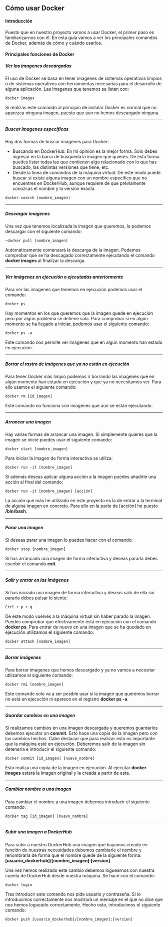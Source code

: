 ## Cómo usar Docker

#### Introducción
Puesto que en nuestro proyecto vamos a usar Docker, el primer paso es familiarizarnos con él. En esta guía vamos a ver los principales comandos de Docker, además de cómo y cuándo usarlos.

#### Principales funciones de Docker

##### Ver las imagenes descargadas
El uso de Docker se basa en tener imagenes de sistemas operativos limpios o de sistemas operativos con herramientas necesarias para el desarrollo de alguna aplicación. Las imagenes que tenemos se listan con:
~~~
docker images
~~~
Si realizas este comando al principio de instalar Docker es normal que no aparezca ninguna imagen, puesto que aun no hemos descargado ninguna.
___

##### Buscar imagenes específicas
Hay dos formas de buscar imágenes para Docker:
- Buscando en DockerHub: En mi opinión es la mejor forma. Solo debes ingresar en la barra de búsqueda la imagen que quieres. De esta forma puedes listar todas las que contienen algo relacionado con lo que has buscado, las distintas versiones que tiene, etc.
- Desde la línea de comandos de la máquina virtual: De este modo puede buscar si existe alguna imagen con un nombre específico que no encuentres en DockerHub, aunque requiere de que préviamente conozcas el nombre y la versión exacta.
~~~
docker search [nombre_imagen]
~~~
___

##### Descargar imagenes
Una vez que tenemos localizada la imagen que queremos, la podemos descargar con el siguiente comando:
~~~
~docker pull [nombre_imagen]
~~~
Automáticamente comenzará la descarga de la imagen. Podemos comprobar que se ha descagado correctamente ejecutando el comando **docker images** al finalizar la descarga.
___

##### Ver imágenes en ejecución o ejecutadas anteriormente
Para ver las imagenes que tenemos en ejecución podemos usar el comando:
~~~
docker ps
~~~
Hay momentos en los que queremos que la imagen quede en ejecución pero por algún problema se detiene sola. Para comprobar si en algún momento se ha llegado a iniciar, podemos usar el siguiente comando:
~~~
docker ps -a
~~~
Este comando nos permite ver imágenes que en algún momento han estado en ejecución.
___

##### Borrar el rastro de imágenes que ya no están en ejecución
Para tener Docker más limpio podemos ir borrando las imagenes que en algún momento han estado en ejecución y que ya no necesitamos ver. Para ello usamos el siguiente comando:
~~~
docker rm [id_imagen]
~~~
Este comando no funciona con imagenes que aún se están ejecutando.
___

##### Arrancar una imagen
Hay varias formas de arrancar una imagen. Si simplemente quieres que la imagen se inicie puedes usar el siguiente comando:
~~~
docker start [nombre_imagen]
~~~
Para iniciar la imagen de forma interactiva se utiliza:
~~~
docker run -it [nombre_imagen]
~~~
Si además deseas aplicar alguna acción a la imagen puedes añadirle una acción al final del comando:
~~~
docker run -it [nombre_imagen] [acción]
~~~
La acción que más he utilizado en este proyecto es la de entrar a la terminal de alguna imagen en concreto. Para ello en la parte de [acción] he puesto **/bin/bash**.
___

##### Parar una imagen
Si deseas parar una imagen lo puedes hacer con el comando:
~~~
docker stop [nombre_imagen]
~~~
Si has arrancado una imagen de forma interactiva y deseas pararla debes escribir el comando **exit**.
___

##### Salir y entrar en las imágenes
Si has iniciado una imagen de forma interactiva y deseas salir de ella sin pararla debes pulsar lo siente:
~~~
Ctrl + p + q
~~~
De este modo vuelves a la máquina virtual sin haber parado la imagen. Puedes comprobar que efectivamente está en ejecución con el comando **docker ps**. Para entrar de nuevo en una imagen que se ha quedado en ejecución utilizamos el siguiente comando:
~~~
docker attach [nombre_imagen]
~~~
___

##### Borrar imágenes
Para borrar imagenes que hemos descargado y ya no vamos a necesitar utilizamos el siguiente comando:
~~~
docker rmi [nombre_imagen]
~~~
Este comando solo va a ser posible usar si la imagen que queremos borrar no está en ejecución ni aparece en el registro **docker ps -a**.
___

##### Guardar cambios en una imagen
Si realizamos cambios en una imagen descargada y queremos guardarlos debemos ejecutar un **commit**. Esto hace una copia de la imagen pero con los cambios hechos. Cabe destacar que para realizar esto es importante que la máquina esté en ejecución. Deberemos salir de la imagen sin detenerla e introducir el siguiente comando:
~~~
docker commit [id_imagen] [nuevo_nombre]
~~~
Esto realiza una copia de la imagen en ejecución. Al ejecutar **docker images** estará la imagen original y la creada a partir de esta.
___

##### Cambiar nombre a una imagen
Para cambiar el nombre a una imagen debemos introducir el siguiente comando:
~~~
docker tag [id_imagen] [nuevo_nombre]
~~~
___

##### Subir una imagen a DockerHub
Para subir a nuestro DockerHub una imagen que hayamos creado en función de nuestras necesidades debemos cambiarle el nombre y renombrarla de forma que el nombre quede de la siguiente forma: **[usuario_dockerhub]/[nombre_imagen]:[version]**. 

Una vez hemos realizado este cambio debemos loguearnos con nuestra cuenta de DockerHub desde nuestra máquina. Se hace con el comando:
~~~
docker login
~~~
Tras introducir este comando nos pide usuario y contraseña. Si lo introducimos correctamente nos mostrará un mensaje en el que no dice que nos hemos logueado correctamente. Hecho esto, introducimos el siguiente comando:
~~~
docker push [usuario_dockerhub]/[nombre_imagen]:[version]
~~~